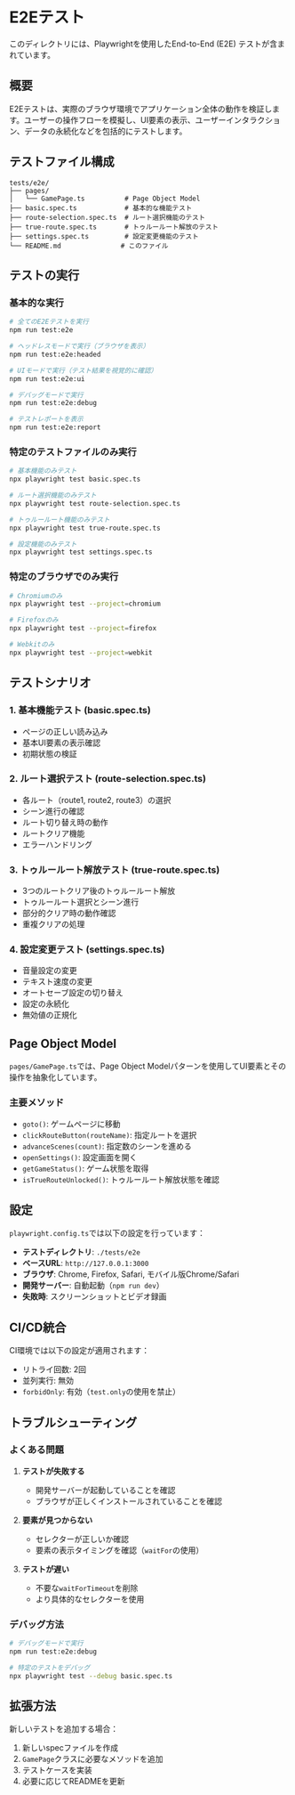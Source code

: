 # E2Eテスト

このディレクトリには、Playwrightを使用したEnd-to-End (E2E) テストが含まれています。

## 概要

E2Eテストは、実際のブラウザ環境でアプリケーション全体の動作を検証します。ユーザーの操作フローを模擬し、UI要素の表示、ユーザーインタラクション、データの永続化などを包括的にテストします。

## テストファイル構成

```
tests/e2e/
├── pages/
│   └── GamePage.ts          # Page Object Model
├── basic.spec.ts            # 基本的な機能テスト
├── route-selection.spec.ts  # ルート選択機能のテスト
├── true-route.spec.ts       # トゥルールート解放のテスト
├── settings.spec.ts         # 設定変更機能のテスト
└── README.md               # このファイル
```

## テストの実行

### 基本的な実行

```bash
# 全てのE2Eテストを実行
npm run test:e2e

# ヘッドレスモードで実行（ブラウザを表示）
npm run test:e2e:headed

# UIモードで実行（テスト結果を視覚的に確認）
npm run test:e2e:ui

# デバッグモードで実行
npm run test:e2e:debug

# テストレポートを表示
npm run test:e2e:report
```

### 特定のテストファイルのみ実行

```bash
# 基本機能のみテスト
npx playwright test basic.spec.ts

# ルート選択機能のみテスト
npx playwright test route-selection.spec.ts

# トゥルールート機能のみテスト
npx playwright test true-route.spec.ts

# 設定機能のみテスト
npx playwright test settings.spec.ts
```

### 特定のブラウザでのみ実行

```bash
# Chromiumのみ
npx playwright test --project=chromium

# Firefoxのみ
npx playwright test --project=firefox

# Webkitのみ
npx playwright test --project=webkit
```

## テストシナリオ

### 1. 基本機能テスト (basic.spec.ts)

- ページの正しい読み込み
- 基本UI要素の表示確認
- 初期状態の検証

### 2. ルート選択テスト (route-selection.spec.ts)

- 各ルート（route1, route2, route3）の選択
- シーン進行の確認
- ルート切り替え時の動作
- ルートクリア機能
- エラーハンドリング

### 3. トゥルールート解放テスト (true-route.spec.ts)

- 3つのルートクリア後のトゥルールート解放
- トゥルールート選択とシーン進行
- 部分的クリア時の動作確認
- 重複クリアの処理

### 4. 設定変更テスト (settings.spec.ts)

- 音量設定の変更
- テキスト速度の変更
- オートセーブ設定の切り替え
- 設定の永続化
- 無効値の正規化

## Page Object Model

`pages/GamePage.ts`では、Page Object Modelパターンを使用してUI要素とその操作を抽象化しています。

### 主要メソッド

- `goto()`: ゲームページに移動
- `clickRouteButton(routeName)`: 指定ルートを選択
- `advanceScenes(count)`: 指定数のシーンを進める
- `openSettings()`: 設定画面を開く
- `getGameStatus()`: ゲーム状態を取得
- `isTrueRouteUnlocked()`: トゥルールート解放状態を確認

## 設定

`playwright.config.ts`では以下の設定を行っています：

- **テストディレクトリ**: `./tests/e2e`
- **ベースURL**: `http://127.0.0.1:3000`
- **ブラウザ**: Chrome, Firefox, Safari, モバイル版Chrome/Safari
- **開発サーバー**: 自動起動（`npm run dev`）
- **失敗時**: スクリーンショットとビデオ録画

## CI/CD統合

CI環境では以下の設定が適用されます：

- リトライ回数: 2回
- 並列実行: 無効
- `forbidOnly`: 有効（`test.only`の使用を禁止）

## トラブルシューティング

### よくある問題

1. **テストが失敗する**
   - 開発サーバーが起動していることを確認
   - ブラウザが正しくインストールされていることを確認

2. **要素が見つからない**
   - セレクターが正しいか確認
   - 要素の表示タイミングを確認（`waitFor`の使用）

3. **テストが遅い**
   - 不要な`waitForTimeout`を削除
   - より具体的なセレクターを使用

### デバッグ方法

```bash
# デバッグモードで実行
npm run test:e2e:debug

# 特定のテストをデバッグ
npx playwright test --debug basic.spec.ts
```

## 拡張方法

新しいテストを追加する場合：

1. 新しいspecファイルを作成
2. `GamePage`クラスに必要なメソッドを追加
3. テストケースを実装
4. 必要に応じてREADMEを更新